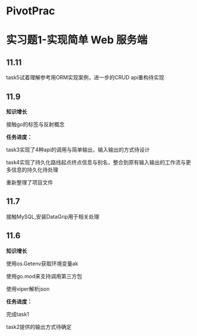 # PivotPrac

# 实习题1-实现简单 Web 服务端


## 11.11

task5试着理解参考用ORM实现案例，进一步的CRUD api重构待实现

## 11.9

**知识增长**

接触go的标签与反射概念

**任务进度：**

task3实现了4种api的调用与简单输出，输入输出的方式待设计

task4实现了持久化路线起点终点信息与别名，整合到原有输入输出的工作流与更多信息的持久化待处理

重新整理了项目文件

## 11.7

接触MySQL,安装DataGrip用于相关处理

## 11.6

**知识增长**

使用os.Getenv获取环境变量ak

使用go.mod来支持调用第三方包

使用viper解析json

**任务进度：**

完成task1

task2提供的输出方式待确定

